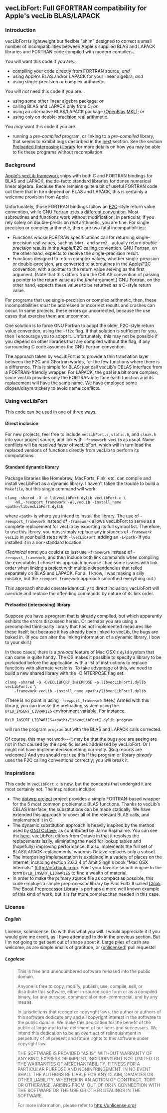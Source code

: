 ## vecLibFort: Full GFORTRAN compatibility for Apple's vecLib BLAS/LAPACK

### Introduction

vecLibFort is lightweight but flexible "shim" designed to correct a
small number of incompatibilities between Apple's supplied BLAS and LAPACK
libraries and FORTRAN code compiled with modern compilers. 

You *will* want this code if you are...

  * compiling your code directly from FORTRAN source; *and*
  * using Apple's BLAS and/or LAPACK for your linear algebra; *and*
  * using single-precision or complex arithmetic. 

You *will not* need this code if you are...

  * using some other linear algebra package; *or*
  * calling BLAS and LAPACK only from C; *or*
  * using an alternative BLAS/LAPACK package ([OpenBlas][],[MKL][]); *or*
  * using only on double-precision real arithmetic.

You *may* want this code if you are...

  * running a *pre-compiled* program, or linking to a *pre-compiled*
    library, that seems to exhibit bugs described in the [next](#background)
    section. See the section [Preloaded (interposing) library](#preloaded) 
    for more details on how you may be able to fix these programs without
    recompilation.

<a name="background"></a>
### Background

[Apple's vecLib framework][vecLib] ships with both C and FORTRAN bindings for
BLAS and LAPACK, the de-facto standard libraries for dense numerical linear
algebra. Because there remains quite a bit of useful FORTRAN code out there
that in turn depend on BLAS and LAPACK, this is certainly a welcome provision
from Apple.

Unfortunately, those FORTRAN bindings follow an [F2C][]-style return value
convention, while [GNU Fortran][] uses a [different convention][gnufarg]. Most
subroutines and functions work without modification; in particular, if you 
rely solely on double-precision *real* arithmetic, you are fine. For single
precision or complex arithmetic, there are two fatal incompatibilities:

* Functions whose FORTRAN specifications call for returning single-precision
  real values, such as ``sdot_`` and ``snrm2_``, actually return 
  *double-precision* results in the Apple/F2C calling convention. GNU Fortran, 
  on the other hand, expects to receive the single-precision result.
* Functions designed to return complex values, whether single-precision or
  double-precision, are converted to subroutines in the Apple/F2C convention, 
  with a pointer to the return value serving as the first argument. (Note that
  this differs from the CBLAS convention of passing a pointer to the
  return value as the *final* argument.) GNU Fortran, on the other hand,
  expects these values to be returned as a C-style return value.

For programs that use single-precision or complex arithmetic, then, these
incompatibilities *must* be addressed or incorrect results and crashes can
occur. In some projects, these errors go uncorrected, because the use cases
that exercise them are uncommon.

One solution is to force GNU Fortran to adopt the older, F2C-style return
value convention, using the ``-ff2c`` flag. If that solution is sufficient
for you, then I encourage you to adopt it. Unfortunately, this may not be
possible if you depend on other libraries that are compiled without the flag,
if any surrounding C code assumes the GNU Fortran convention.

The approach taken by vecLibFort is to provide a thin translation layer
between the F2C and GFortran worlds, for the few functions where there is a
difference. This is simple for BLAS: just call vecLib's CBLAS interface
from a FORTRAN-friendly wrapper. For LAPACK, the goal is a bit more complex;
since vecLib provides only the FORTRAN interface each function and its
replacement will have the same name. We have employed some dlopen/dlsym
trickery to avoid name conflicts.

### Using vecLibFort

This code can be used in one of three ways.

#### Direct inclusion

For new projects, feel free to include ``vecLibFort.c``, ``static.h``, and
``cloak.h`` into your project source, and link with ``-framework vecLib``
as usual. Name conflicts will be resolved favor of vecLibFort, which will
in turn load the replaced versions of functions directly from vecLib
to perform its computations.

#### Standard dynamic library

Package libraries like Homebrew, MacPorts, Fink, etc. can compile and install 
vecLibFort as a dynamic library. I haven't taken the trouble to build a 
``Makefile``, but this single command will work:

    clang -shared -O -o libvecLibFort.dylib vecLibFort.c \
        -Wl,-reexport_framework -Wl,vecLib -install_name <path>/libvecLibFort.dylib

where ``<path>`` is where you intend to install the library. The use of
``-reexport_framework`` instead of ``-framework`` allows vecLibFort to serve
as a complete replacement for vecLib by exporting its full symbol list.
Therefore, to use this library, you must simply replace any instances of
``-framework vecLib`` in your build steps with ``-lvecLibFort``, adding an
``-L<path>`` if you installed it in a non-standard location.

(*Technical note*: you could also just use ``-framework`` instead of
``-reexport_framework``, and then include both link commands when compiling
the executable. I chose this approach because I had some issues with link
order when linking a project with multiple dependencies that relied separately
on BLAS and LAPACK. For all I know, I was making a silly mistake, but the
``reexport_framework`` approach smoothed everything out.)

This approach should operate identically to direct inclusion; vecLibFort will
override and replace the offending commands by nature of its link order.

<a name="preloaded"></a>
#### Preloaded (interposing) library

Suppose you have a program that is already compiled, but which apparently 
exhibits the errors discussed herein. Or perhaps you are using a precompiled
third-party library that has not implemented measures like these itself; but
because it has already been linked to vecLib, the bugs are baked in. (If you 
can alter the linking information of a dynamic library, I bow to your skill.)

In these cases, there is a *preload* feature of Mac OSX's ``dyld`` system that
can come in quite handy. The OS makes it possible to specify a library to be
*preloaded* before the application, with a list of instructions to replace
functions with alternate versions. To take advantage of this, we need to build
a new shared library with the -DINTERPOSE flag set:

    clang -shared -O -DVECLIBFORT_INTERPOSE -o libvecLibFortI.dylib vecLibFort.c \
        -framework vecLib -install_name <path>/libvecLibFortI.dylib

(There is no point in using ``-reexport_framework`` here.)
Armed with this library, you can invoke the preloading system using the
[``DYLD_INSERT_LIBRARIES`` environment variable][DYLD]. For instance,

    DYLD_INSERT_LIBRARIES=<path>/libvecLibFortI.dylib program

will run the program ``program`` but with the BLAS and LAPACK calls corrected.

Of course, this may not work---it may be that the bugs you are seeing are not
in fact caused by the specific issues addressed by vecLibFort. Or I might not
have implemented something correctly. (Bug reports are welcome.) And you
should *not* use this if the program or library *already* uses the F2C 
calling conventions correctly; you *will* break it.

### Inspirations

This code in ``vecLibFort.c`` is new, but the concepts that undergird it are 
most certainly not. The inspirations include:

* The [dotwrp project][dotwrp] project provides a simple FORTRAN-based wrapper
  for the 5 most common problematic BLAS functions. Thanks to vecLib's CBLAS 
  interface, the substitutions can be made statically. We have extended this 
  approach to cover all of the relevant BLAS calls, and implemented it in C.
* The dynamic substitution approach is heavily inspired by the method used by
  [GNU Octave](https://www.gnu.org/software/octave/), as contributed by Jarno
  Rajahaime. You can see the [here][blaswrap]. vecLibFort differs from Octave
  in that it resolves the replacements lazily, eliminating the need for
  lookup tables and (hopefully) improving performance. It also implements the 
  full set of BLAS/LAPACK replacements, whereas Octave replaces only a subset.
* The interposing implementation is explained in a variety of places on the 
  Internet, including section 2.6.3.4 of Amit Singh's book "Mac OSX
  Internals." (http://osxbook.com). Point your favorite search engine to the
  term [``DYLD_INSERT_LIBRARIES``][Google] to find a wealth of material.
* In order to make the primary source file as compact as possible, this code
  employs a simple preprocessor library by Paul Fultz II called [Cloak][]. The
  [Boost Preprocessor Library][Boost] is perhaps a more well known example
  of this kind of work, but it is far more complex than needed in this case.

### License

##### English

License, schmicense. Do with this what you will. I would appreciate it if you
would give me credit, as I have attempted to do in the previous section. But
I'm not going to get bent out of shape about it. Large piles of cash are
welcome, as are simple emails of gratitude, or ([unlicensed][]) pull requests!

##### Legalese

> This is free and unencumbered software released into the public domain.
> 
> Anyone is free to copy, modify, publish, use, compile, sell, or
> distribute this software, either in source code form or as a compiled
> binary, for any purpose, commercial or non-commercial, and by any
> means.
> 
> In jurisdictions that recognize copyright laws, the author or authors
> of this software dedicate any and all copyright interest in the
> software to the public domain. We make this dedication for the benefit
> of the public at large and to the detriment of our heirs and
> successors. We intend this dedication to be an overt act of
> relinquishment in perpetuity of all present and future rights to this
> software under copyright law.
> 
> THE SOFTWARE IS PROVIDED "AS IS", WITHOUT WARRANTY OF ANY KIND,
> EXPRESS OR IMPLIED, INCLUDING BUT NOT LIMITED TO THE WARRANTIES OF
> MERCHANTABILITY, FITNESS FOR A PARTICULAR PURPOSE AND NONINFRINGEMENT.
> IN NO EVENT SHALL THE AUTHORS BE LIABLE FOR ANY CLAIM, DAMAGES OR
> OTHER LIABILITY, WHETHER IN AN ACTION OF CONTRACT, TORT OR OTHERWISE,
> ARISING FROM, OUT OF OR IN CONNECTION WITH THE SOFTWARE OR THE USE OR
> OTHER DEALINGS IN THE SOFTWARE.
> 
> For more information, please refer to <http://unlicense.org/>

[vecLib]:https://developer.apple.com/library/mac/documentation/Performance/Conceptual/vecLib/Reference/reference.html
[GNU Fortran]:http://gcc.gnu.org/fortran/
[gnufarg]:http://gcc.gnu.org/onlinedocs/gfortran/Argument-passing-conventions.html
[F2C]:http://www.netlib.org/f2c/
[DYLD]:https://developer.apple.com/library/mac/documentation/Darwin/Reference/ManPages/man1/dyld.1.html
[dotwrp]:https://github.com/tenomoto/dotwrp
[GNU Octave]:https://www.gnu.org/software/octave/
[blaswrap]:http://hg.savannah.gnu.org/hgweb/octave/file/tip/liboctave/cruft/misc/blaswrap.c
[Google]:https://www.google.com/search?q=DYLD_INSERT_LIBRARIES
[Cloak]:https://github.com/pfultz2/Cloak/blob/master/cloak.h
[Boost]:http://www.boost.org/doc/libs/1_55_0/libs/preprocessor/doc/index.html 
[OpenBLAS]:http://www.openblas.net/
[MKL]:http://software.intel.com/en-us/intel-mkl
[unlicensed]:http://unlicense.org
[blasbug]:http://www.macresearch.org/lapackblas-fortran-106


